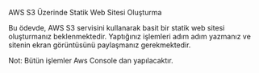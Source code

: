 AWS S3 Üzerinde Statik Web Sitesi Oluşturma

Bu ödevde, AWS S3 servisini kullanarak basit bir statik web sitesi oluşturmanız beklenmektedir.
Yaptığınız işlemleri adım adım yazmanız ve sitenin ekran görüntüsünü paylaşmanız gerekmektedir.

Not: Bütün işlemler Aws Console dan yapılacaktır.